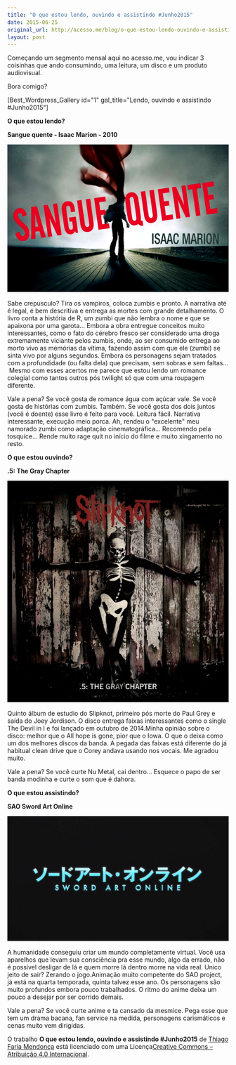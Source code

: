 ```yaml
---
title: "O que estou lendo, ouvindo e assistindo #Junho2015"
date: 2015-06-25
original_url: http://acesso.me/blog/o-que-estou-lendo-ouvindo-e-assistindo-junho2015/
layout: post
---
```


Começando um segmento mensal aqui no acesso.me, vou indicar 3 coisinhas que ando consumindo, uma leitura, um disco e um produto audiovisual.

Bora comigo?

[Best\_Wordpress\_Gallery id="1" gal\_title="Lendo, ouvindo e assistindo #Junho2015"]

**O que estou lendo?**

**Sangue quente - Isaac Marion - 2010**

[![](/assets/images/image_1749061484006.jpg)](https://web.archive.org/web/20180117093811/https://images.duckduckgo.com/iu/?u=http%3A%2F%2F3.bp.blogspot.com%2F-jpe_b6KdGCk%2FUTmjDHQm6sI%2FAAAAAAAAR0o%2FU53gV3TIYu8%2Fs1600%2Fsangue%2Bquente.png&f=1)

Sabe crepusculo? Tira os vampiros, coloca zumbis e pronto. A narrativa até é legal, é bem descritiva e entrega as mortes com grande detalhamento. O livro conta a história de R, um zumbi que não lembra o nome e que se apaixona por uma garota... Embora a obra entregue conceitos muito interessantes, como o fato do cérebro fresco ser considerado uma droga extremamente viciante pelos zumbis, onde, ao ser consumido entrega ao morto vivo as memórias da vítima, fazendo assim com que ele (zumbi) se sinta vivo por alguns segundos. Embora os personagens sejam tratados com a profundidade (ou falta dela) que precisam, sem sobras e sem faltas...  Mesmo com esses acertos me parece que estou lendo um romance colegial como tantos outros pós twilight só que com uma roupagem diferente.

Vale a pena? Se você gosta de romance água com açúcar vale. Se você gosta de histórias com zumbis. Também. Se você gosta dos dois juntos (você é doente) esse livro é feito para você. Leitura fácil. Narrativa interessante, execução meio porca. Ah, rendeu o "excelente" meu namorado zumbi como adaptação cinematográfica... Recomendo pela tosquice... Rende muito rage quit no início do filme e muito xingamento no resto.

**O que estou ouvindo?**

**.5: The Gray Chapter**

![](/assets/images/image_1749061486798.jpg)

Quinto álbum de estudio do Slipknot, primeiro pós morte do Paul Grey e saída do Joey Jordison. O disco entrega faixas interessantes como o single The Devil in I e foi lançado em outubro de 2014.Minha opinião sobre o disco: melhor que o All hope is gone, pior que o Iowa. O que o deixa como um dos melhores discos da banda. A pegada das faixas está diferente do já habitual clean drive que o Corey andava usando nos vocais. Me agradou muito.

Vale a pena? Se você curte Nu Metal, cai dentro... Esquece o papo de ser banda modinha e curte o som que é dahora.

**O que estou assistindo?**

**SAO Sword Art Online**

![](/assets/images/image_1749061488887.jpg)

A humanidade conseguiu criar um mundo completamente virtual. Você usa aparelhos que levam sua consciência pra esse mundo, algo da errado, não é possível desligar de lá e quem morre lá dentro morre na vida real. Unico jeito de sair? Zerando o jogo.Animação muito competente do SAO project, já está na quarta temporada, quinta talvez esse ano. Os personagens são muito profundos embora pouco trabalhados. O ritmo do anime deixa um pouco a desejar por ser corrido demais.

Vale a pena? Se você curte anime e ta cansado da mesmice. Pega esse que tem um drama bacana, fan service na medida, personagens carismáticos e cenas muito vem dirigidas.

O trabalho **O que estou lendo, ouvindo e assistindo #Junho2015** de [Thiago Faria Mendonça](https://web.archive.org/web/20180117093811/http://acesso.me/acesso/) está licenciado com uma Licença[Creative Commons – Atribuição 4.0 Internacional](https://web.archive.org/web/20180117093811/http://creativecommons.org/licenses/by/4.0/).